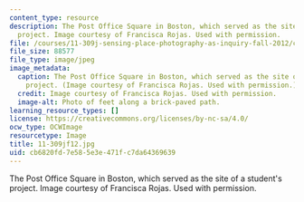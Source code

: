 ```yaml
---
content_type: resource
description: The Post Office Square in Boston, which served as the site of a student's
  project. Image courtesy of Francisca Rojas. Used with permission.
file: /courses/11-309j-sensing-place-photography-as-inquiry-fall-2012/cb6820fd7e585e3e471fc7da64369639_11-309jf12.jpg
file_size: 88577
file_type: image/jpeg
image_metadata:
  caption: The Post Office Square in Boston, which served as the site of a student's
    project. (Image courtesy of Francisca Rojas. Used with permission.)
  credit: Image courtesy of Francisca Rojas. Used with permission.
  image-alt: Photo of feet along a brick-paved path.
learning_resource_types: []
license: https://creativecommons.org/licenses/by-nc-sa/4.0/
ocw_type: OCWImage
resourcetype: Image
title: 11-309jf12.jpg
uid: cb6820fd-7e58-5e3e-471f-c7da64369639
---
```

The Post Office Square in Boston, which served as the site of a student's project. Image courtesy of Francisca Rojas. Used with permission.